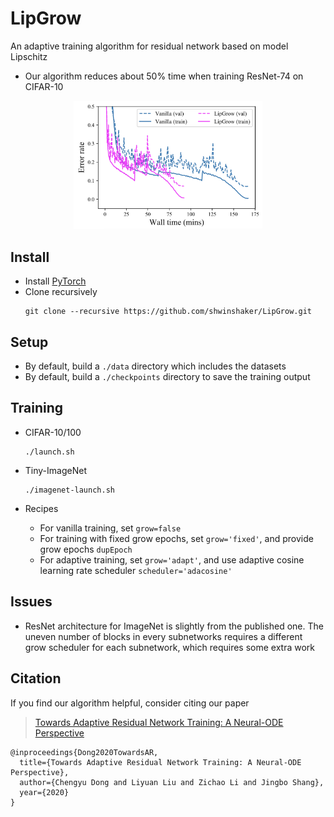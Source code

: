 # LipGrow
An adaptive training algorithm for residual network based on model Lipschitz

* Our algorithm reduces about 50% time when training ResNet-74 on CIFAR-10
<p align="center"><img width="60%" src="assets/demo.png"/></p>

## Install
* Install [PyTorch](http://pytorch.org/)
* Clone recursively
  ```
  git clone --recursive https://github.com/shwinshaker/LipGrow.git
  ```

## Setup
* By default, build a `./data` directory which includes the datasets 
* By default, build a `./checkpoints` directory to save the training output

## Training
* CIFAR-10/100
  ```
  ./launch.sh
  ```
* Tiny-ImageNet
  ```
  ./imagenet-launch.sh
  ```

* Recipes
    * For vanilla training, set `grow=false`
    * For training with fixed grow epochs, set `grow='fixed'`, and provide grow epochs `dupEpoch`
    * For adaptive training, set `grow='adapt'`, and use adaptive cosine learning rate scheduler `scheduler='adacosine'`

## Issues
* ResNet architecture for ImageNet is slightly from the published one. The uneven number of blocks in every subnetworks requires a different grow scheduler for each subnetwork, which requires some extra work

## Citation

If you find our algorithm helpful, consider citing our paper
> [Towards Adaptive Residual Network Training: A Neural-ODE Perspective](https://proceedings.icml.cc/static/paper_files/icml/2020/6462-Paper.pdf)

```
@inproceedings{Dong2020TowardsAR,
  title={Towards Adaptive Residual Network Training: A Neural-ODE Perspective},
  author={Chengyu Dong and Liyuan Liu and Zichao Li and Jingbo Shang},
  year={2020}
}
```
